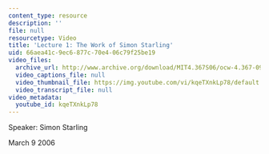 ```yaml
---
content_type: resource
description: ''
file: null
resourcetype: Video
title: 'Lecture 1: The Work of Simon Starling'
uid: 66aea41c-9ec6-877c-70e4-06c79f25be19
video_files:
  archive_url: http://www.archive.org/download/MIT4.367S06/ocw-4.367-09mar2006_300K.mp4
  video_captions_file: null
  video_thumbnail_file: https://img.youtube.com/vi/kqeTXnkLp78/default.jpg
  video_transcript_file: null
video_metadata:
  youtube_id: kqeTXnkLp78
---
```


Speaker: Simon Starling

March 9 2006